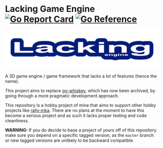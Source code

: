 # Lacking Game Engine [![Go Report Card](https://goreportcard.com/badge/github.com/mokiat/lacking)](https://goreportcard.com/report/github.com/mokiat/lacking) [![Go Reference](https://pkg.go.dev/badge/github.com/mokiat/lacking.svg)](https://pkg.go.dev/github.com/mokiat/lacking)

![logo](logo.png)

A 3D game engine / game framework that lacks a lot of features (hence the name).

This project aims to replace [go-whiskey](https://github.com/mokiat/go-whiskey), which has now been archived, by going through a more pragmatic development approach.

This repository is a hobby project of mine that aims to support other hobby projects like [rally-mka](https://github.com/mokiat/rally-mka). There are no plans at the moment to have this become a serious project and as such it lacks proper testing and code cleanliness.

**WARNING:** If you do decide to base a project of yours off of this repository make sure you depend on a specific tagged version, as the `master` branch or new tagged versions are unlikely to be backward compatible.
